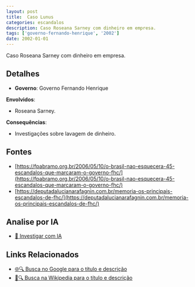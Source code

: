 ```yaml
---
layout: post
title:  Caso Lunus
categories: escandalos
description: Caso Roseana Sarney com dinheiro em empresa.
tags: ['governo-fernando-henrique', '2002']
date: 2002-01-01
---
```


Caso Roseana Sarney com dinheiro em empresa.

## Detalhes
- **Governo**: Governo Fernando Henrique

**Envolvidos**:
- Roseana Sarney.


**Consequências**:
- Investigações sobre lavagem de dinheiro.


## Fontes
- [https://fpabramo.org.br/2006/05/10/o-brasil-nao-esquecera-45-escandalos-que-marcaram-o-governo-fhc/](https://fpabramo.org.br/2006/05/10/o-brasil-nao-esquecera-45-escandalos-que-marcaram-o-governo-fhc/)
- [https://deputadalucianarafagnin.com.br/memoria-os-principais-escandalos-de-fhc/](https://deputadalucianarafagnin.com.br/memoria-os-principais-escandalos-de-fhc/)


## Analise por IA
- [🤖 Investigar com IA](https://www.perplexity.ai/search?q=Caso%20Lunus%20Caso%20Roseana%20Sarney%20com%20dinheiro%20em%20empresa.%20Governo%20Fernando%20Henrique)

## Links Relacionados
- [🌐🔍 Busca no Google para o título e descrição](https://www.google.com/search?q=Caso%20Lunus%20Caso%20Roseana%20Sarney%20com%20dinheiro%20em%20empresa.%20Governo%20Fernando%20Henrique)
- [📖🔍 Busca na Wikipedia para o título e descrição](https://pt.wikipedia.org/w/index.php?search=Caso%20Lunus%20Caso%20Roseana%20Sarney%20com%20dinheiro%20em%20empresa.%20Governo%20Fernando%20Henrique)


